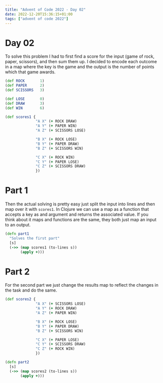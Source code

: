```yaml
---
title: "Advent of Code 2022 - Day 02"
date: 2022-12-20T15:36:15+01:00
tags: ["advent of code 2022"]
---
```


# Day 02

To solve this problem I had to first find a score for the input (game of rock, paper, scissors), and then sum them up.
I decided to encode each outcome in a map where the key is the game and the output is the number of points which that 
game awards.
```clojure
(def ROCK       1)
(def PAPER      2)
(def SCISSORS   3)

(def LOSE       0)
(def DRAW       3)
(def WIN        6)

(def scores1 {
              "A X" (+ ROCK DRAW)
              "A Y" (+ PAPER WIN)
              "A Z" (+ SCISSORS LOSE)

              "B X" (+ ROCK LOSE)
              "B Y" (+ PAPER DRAW)
              "B Z" (+ SCISSORS WIN)

              "C X" (+ ROCK WIN)
              "C Y" (+ PAPER LOSE)
              "C Z" (+ SCISSORS DRAW)
              })

```

# Part 1

Then the actual solving is pretty easy just split the input into lines and then map over it with `scores1`. In Clojure we can use
a map as a function that accepts a key as and argument and returns the associated value. If you think about it maps and functions 
are the same, they both just map an input to an output.
```clojure
(defn part1
  "Solves the first part"
  [s]
  (->> (map scores1 (to-lines s))
       (apply +)))
```

# Part 2

For the second part we just change the results map to reflect the changes in the task and do the same.
```clojure
(def scores2 {
              "A X" (+ SCISSORS LOSE)
              "A Y" (+ ROCK DRAW)
              "A Z" (+ PAPER WIN)

              "B X" (+ ROCK LOSE)
              "B Y" (+ PAPER DRAW)
              "B Z" (+ SCISSORS WIN)

              "C X" (+ PAPER LOSE)
              "C Y" (+ SCISSORS DRAW)
              "C Z" (+ ROCK WIN)
              })

(defn part2
  [s]
  (->> (map scores2 (to-lines s))
       (apply +)))

```
